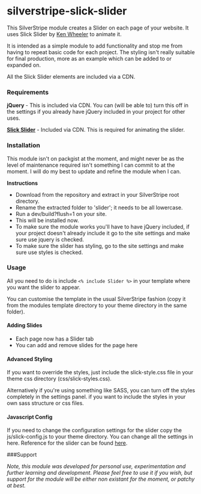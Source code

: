 # silverstripe-slick-slider

This SilverStripe module creates a Slider on each page of your website. It uses Slick Slider by [Ken Wheeler](http://kenwheeler.github.io/) to animate it.

It is intended as a simple module to add functionality and stop me from having to repeat basic code for each project. The styling isn't really suitable for final production, more as an example which can be added to or expanded on.

All the Slick Slider elements are included via a CDN.

### Requirements

**jQuery** - This is included via CDN. You can (will be able to) turn this off in the settings if you already have jQuery included in your project for other uses.

**[Slick Slider](http://kenwheeler.github.io/slick/)** - Included via CDN. This is required for animating the slider.

### Installation

This module isn't on packgist at the moment, and might never be as the level of maintenance required isn't something I can commit to at the moment. I will do my best to update and refine the module when I can.

**Instructions**

- Download from the repository and extract in your SilverStripe root directory.
- Rename the extracted folder to 'slider'; it needs to be all lowercase.
- Run a dev/build?flush=1 on your site.
- This will be installed now.
- To make sure the module works you'll have to have jQuery included, if your project doesn't already include it go to the site settings and make sure use jquery is checked.
- To make sure the slider has styling, go to the site settings and make sure use styles is checked.

### Usage

All you need to do is include ```<% include Slider %>``` in your template where you want the slider to appear.

You can customise the template in the usual SilverStripe fashion (copy it from the modules template directory to your theme directory in the same folder).

#### Adding Slides

- Each page now has a Slider tab
- You can add and remove slides for the page here

#### Advanced Styling

If you want to override the styles, just include the slick-style.css file in your theme css directory (css/slick-styles.css).

Alternatively if you're using something like SASS, you can turn off the styles completely in the settings panel. if you want to include the styles in your own sass structure or css files.

#### Javascript Config

If you need to change the configuration settings for the slider copy the js/slick-config.js to your theme directory. You can change all the settings in here. Reference for the slider can be found [here](http://kenwheeler.github.io/slick/).

###Support

*Note, this module was developed for personal use, experimentation and further learning and development. Please feel free to use it if you wish, but support for the module will be either non existant for the moment, or patchy at best.*